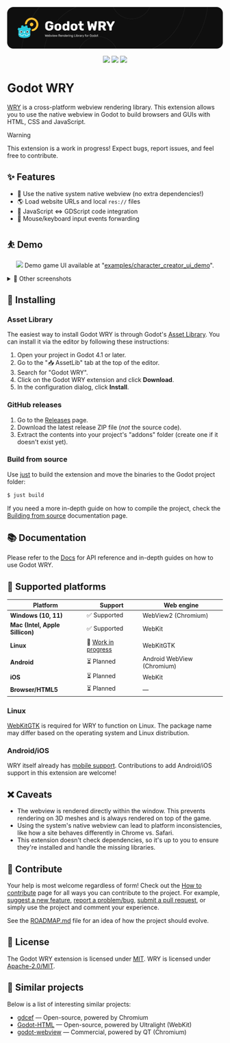<a href="https://godotengine.org/asset-library/asset/3426">
  <img src="assets/splash.png" />
</a>

<p align="center">
  <img src="https://img.shields.io/static/v1?label=Godot&message=4.1%2B&color=478CBF&logo=godotengine">
  <img src="https://github.com/doceazedo/godot_wry/actions/workflows/build.yml/badge.svg">
  <a href="https://discord.gg/B9fWw3raZJ">
    <img src="https://img.shields.io/static/v1?label=Need%20help%3F&message=Join%20us%20on%20Discord!&color=5865F2&logo=discord">
  </a>
</p>

# Godot WRY

[WRY](https://github.com/tauri-apps/wry) is a cross-platform webview rendering library. This extension allows you to use the native webview in Godot to build browsers and GUIs with HTML, CSS and JavaScript.

> [!WARNING]  
> This extension is a work in progress! Expect bugs, report issues, and feel free to contribute.

## ✨ Features

- 🍃 Use the native system native webview (no extra dependencies!)
- 🌎 Load website URLs and local `res://` files
- 🧩 JavaScript ⇔ GDScript code integration
- 🚥 Mouse/keyboard input events forwarding

## ⛹️ Demo

<p align="center">
  <img src="assets/demo-cas.gif">
  Demo game UI available at "<a href="godot/addons/godot_wry/examples/character_creator_ui_demo">examples/character_creator_ui_demo</a>".
</p>

<details>
  <summary>📸 Other screenshots</summary>
  
  ![](assets/screenshot-7.png)
  ![](assets/screenshot-6.png)
  ![](assets/screenshot-4.png)
  ![](assets/screenshot-5.png)
  
</details>

## 💾 Installing

### Asset Library

The easiest way to install Godot WRY is through Godot's [Asset Library](https://godotengine.org/asset-library/asset/3426). You can install it via the editor by following these instructions:

1. Open your project in Godot 4.1 or later.
2. Go to the "📥 AssetLib" tab at the top of the editor.
3. Search for "Godot WRY".
4. Click on the Godot WRY extension and click **Download**.
5. In the configuration dialog, click **Install**.

### GitHub releases

1. Go to the [Releases](https://github.com/doceazedo/godot_wry/releases) page.
2. Download the latest release ZIP file (_not_ the source code).
3. Extract the contents into your project's "addons" folder (create one if it doesn't exist yet).

### Build from source

Use [just](https://github.com/casey/just) to build the extension and move the binaries to the Godot project folder:

```sh
$ just build
```

If you need a more in-depth guide on how to compile the project, check the [Building from source](https://godot-wry.doceazedo.com/contributing/compiling) documentation page.

## 📚 Documentation

Please refer to the [Docs](https://godot-wry.doceazedo.com) for API reference and in-depth guides on how to use Godot WRY.

## 🎯 Supported platforms

| Platform                        | Support                                                                 | Web engine                 |
| ------------------------------- | ----------------------------------------------------------------------- | -------------------------- |
| **Windows (10, 11)**            | ✅ Supported                                                            | WebView2 (Chromium)        |
| **Mac (Intel, Apple Sillicon)** | ✅ Supported                                                            | WebKit                     |
| **Linux**                       | 🚧 [Work in progress](https://github.com/doceazedo/godot_wry/issues/17) | WebKitGTK                  |
| **Android**                     | ⏳ Planned                                                              | Android WebView (Chromium) |
| **iOS**                         | ⏳ Planned                                                              | WebKit                     |
| **Browser/HTML5**               | ⏳ Planned                                                              | —                          |

### Linux

[WebKitGTK](https://webkitgtk.org) is required for WRY to function on Linux. The package name may differ based on the operating system and Linux distribution.

### Android/iOS

WRY itself already has [mobile support](https://github.com/tauri-apps/wry/blob/dev/MOBILE.md). Contributions to add Android/iOS support in this extension are welcome!

## ❌ Caveats

- The webview is rendered directly within the window. This prevents rendering on 3D meshes and is always rendered on top of the game.
- Using the system's native webview can lead to platform inconsistencies, like how a site behaves differently in Chrome vs. Safari.
- This extension doesn't check dependencies, so it's up to you to ensure they're installed and handle the missing libraries.

## 🤝 Contribute

Your help is most welcome regardless of form! Check out the [How to contribute](https://godot-wry.doceazedo.com/contributing/how-to-contribute) page for all ways you can contribute to the project. For example, [suggest a new feature](https://github.com/doceazedo/godot_wry/issues/new?template=feature_request.md), [report a problem/bug](https://github.com/doceazedo/godot_wry/issues/new?template=bug_report.md), [submit a pull request](https://help.github.com/en/github/collaborating-with-issues-and-pull-requests/about-pull-requests), or simply use the project and comment your experience.

See the [ROADMAP.md](ROADMAP.md) file for an idea of how the project should evolve.

## 🎫 License

The Godot WRY extension is licensed under [MIT](/LICENSE). WRY is licensed under [Apache-2.0/MIT](https://github.com/tauri-apps/wry/blob/dev/LICENSE.spdx).

## 🧪 Similar projects

Below is a list of interesting similar projects:

- [gdcef](https://github.com/Lecrapouille/gdcef/tree/godot-4.x) — Open-source, powered by Chromium
- [Godot-HTML](https://github.com/Decapitated/Godot-HTML) — Open-source, powered by Ultralight (WebKit)
- [godot-webview](https://godotwebview.com/) — Commercial, powered by QT (Chromium)
